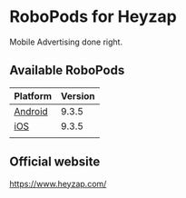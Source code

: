 # RoboPods for Heyzap

Mobile Advertising done right.

## Available RoboPods

| Platform            | Version |
|---------------------|---------|
| [Android](android/) | 9.3.5   |
| [iOS](ios/)         | 9.3.5   |
|                     |         |

## Official website

https://www.heyzap.com/